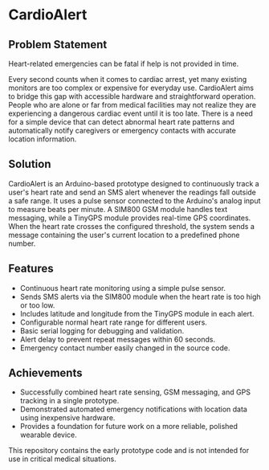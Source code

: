 # CardioAlert

## Problem Statement

Heart-related emergencies can be fatal if help is not provided in time.

Every second counts when it comes to cardiac arrest, yet many existing monitors are too complex or expensive for everyday use. CardioAlert aims to bridge this gap with accessible hardware and straightforward operation. People who are alone or far from medical facilities may not realize they are experiencing a dangerous cardiac event until it is too late. There is a need for a simple device that can detect abnormal heart rate patterns and automatically notify caregivers or emergency contacts with accurate location information.

## Solution

CardioAlert is an Arduino-based prototype designed to continuously track a user's heart rate and send an SMS alert whenever the readings fall outside a safe range. It uses a pulse sensor connected to the Arduino's analog input to measure beats per minute. A SIM800 GSM module handles text messaging, while a TinyGPS module provides real-time GPS coordinates. When the heart rate crosses the configured threshold, the system sends a message containing the user's current location to a predefined phone number.

## Features

- Continuous heart rate monitoring using a simple pulse sensor.
- Sends SMS alerts via the SIM800 module when the heart rate is too high or too low.
- Includes latitude and longitude from the TinyGPS module in each alert.
- Configurable normal heart rate range for different users.
- Basic serial logging for debugging and validation.
- Alert delay to prevent repeat messages within 60 seconds.
- Emergency contact number easily changed in the source code.

## Achievements

- Successfully combined heart rate sensing, GSM messaging, and GPS tracking in a single prototype.
- Demonstrated automated emergency notifications with location data using inexpensive hardware.
- Provides a foundation for future work on a more reliable, polished wearable device.

This repository contains the early prototype code and is not intended for use in critical medical situations.

